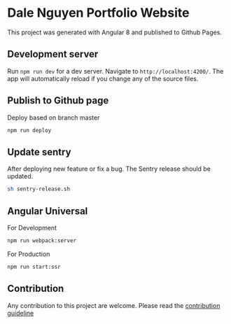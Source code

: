 # Dale Nguyen Portfolio Website

This project was generated with Angular 8 and published to Github Pages.

## Development server

Run `npm run dev` for a dev server. Navigate to `http://localhost:4200/`. The app will automatically reload if you change any of the source files.

## Publish to Github page

Deploy based on branch master

```sh
npm run deploy
```

## Update sentry

After deploying new feature or fix a bug. The Sentry release should be updated.

```sh
sh sentry-release.sh
```

## Angular Universal

For Development

```sh
npm run webpack:server
```

For Production

```sh
npm run start:ssr
```

## Contribution

Any contribution to this project are welcome. Please read the [contribution guideline](https://github.com/dalenguyen/dalenguyen.github.io/blob/dev/CONTRIBUTING.md)
